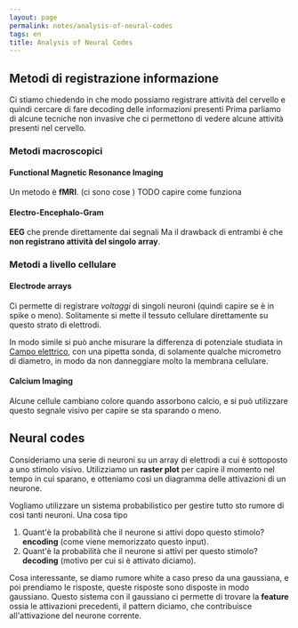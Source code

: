 ```yaml
---
layout: page
permalink: notes/analysis-of-neural-codes
tags: en
title: Analysis of Neural Codes
---
```


## Metodi di registrazione informazione
Ci stiamo chiedendo in che modo possiamo registrare attività del cervello e quindi cercare di fare decoding delle informazioni presenti
Prima parliamo di alcune tecniche non invasive che ci permettono di vedere alcune attività presenti nel cervello.
### Metodi macroscopici
#### Functional Magnetic Resonance Imaging
Un metodo è **fMRI**. (ci sono cose ) TODO capire come funziona

#### Electro-Encephalo-Gram
**EEG** che prende direttamente dai segnali 
Ma il drawback di entrambi è che **non registrano attività del singolo array**.

### Metodi a livello cellulare
#### Electrode arrays
Ci permette di registrare *voltaggi* di singoli neuroni (quindi capire se è in spike o meno). Solitamente si mette il tessuto cellulare direttamente su questo strato di elettrodi.

In modo simile si può anche misurare la differenza di potenziale studiata in [Campo elettrico](/notes/campo-elettrico), con una pipetta sonda, di solamente qualche micrometro di diametro, in modo da non danneggiare molto la membrana cellulare.

#### Calcium Imaging
Alcune cellule cambiano colore quando assorbono calcio, e si può utilizzare questo segnale visivo per capire se sta sparando o meno.


## Neural codes

Consideriamo una serie di neuroni su un array di elettrodi a cui è sottoposto a uno stimolo visivo. 
Utilizziamo un **raster plot** per capire il momento nel tempo in cui sparano, e otteniamo così un diagramma delle attivazioni di un neurone.

Vogliamo utilizzare un sistema probabilistico per gestire tutto sto rumore di così tanti neuroni. Una cosa tipo
1. Quant'è la probabilità che il neurone si attivi dopo questo stimolo? **encoding** (come viene memorizzato questo input).
2. Quant'è la probabilità che il neurone si attivi per questo stimolo? **decoding** (motivo per cui si è attivato diciamo).


Cosa interessante, se diamo rumore white a caso preso da una gaussiana, e poi prendiamo le risposte, queste risposte sono disposte in modo gaussiano.
Questo sistema con il gaussiano ci permette di trovare la **feature** ossia le attivazioni precedenti, il pattern diciamo, che contribuisce all'attivazione del neurone corrente.